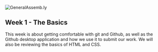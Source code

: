 ![GeneralAssemb.ly](https://github.com/generalassembly/ga-ruby-on-rails-for-devs/raw/master/images/ga.png "GeneralAssemb.ly")

## Week 1 - The Basics

This week is about getting comfortable with git and Github, as well as the
Github desktop application and how we use it to submit our work. We will also be
reviewing the basics of HTML and CSS.
